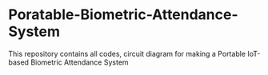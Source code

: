 # Poratable-Biometric-Attendance-System
This repository contains all codes, circuit diagram for making a Portable IoT-based Biometric Attendance System
